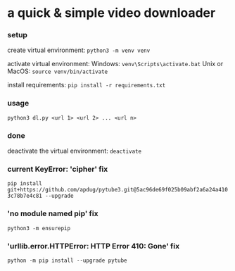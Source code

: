 # a quick & simple video downloader

### setup
create virtual environment:
`python3 -m venv venv`

activate virtual environment:
Windows:
`venv\Scripts\activate.bat`
Unix or MacOS:
`source venv/bin/activate`

install requirements:
`pip install -r requirements.txt`

### usage
`python3 dl.py <url 1> <url 2> ... <url n>`

### done
deactivate the virtual environment:
`deactivate`

### current KeyError: 'cipher' fix
`pip install git+https://github.com/apdug/pytube3.git@5ac96de69f025b09abf2a6a24a4103c78b7e4c81 --upgrade`

### 'no module named pip' fix
`python3 -m ensurepip`

### 'urllib.error.HTTPError: HTTP Error 410: Gone' fix
`python -m pip install --upgrade pytube`

